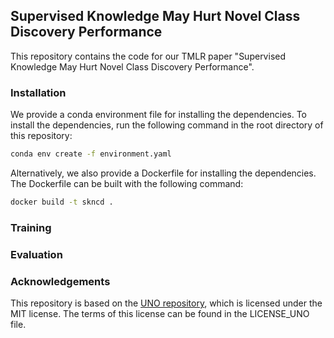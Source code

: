 ## Supervised Knowledge May Hurt Novel Class Discovery Performance

This repository contains the code for our TMLR paper "Supervised Knowledge May Hurt Novel 
Class Discovery Performance". 

### Installation

We provide a conda environment file for installing the dependencies. To install the
dependencies, run the following command in the root directory of this repository:

```bash
conda env create -f environment.yaml
```

Alternatively, we also provide a Dockerfile for installing the dependencies. The 
Dockerfile can be built with the following command:

```bash
docker build -t skncd .
```

### Training

### Evaluation

### Acknowledgements

This repository is based on the 
[UNO repository](https://github.com/DonkeyShot21/UNO), which is licensed under the 
MIT license. The terms of this license can be found in the LICENSE_UNO file.
